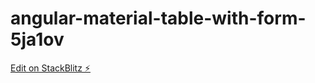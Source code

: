 # angular-material-table-with-form-5ja1ov

[Edit on StackBlitz ⚡️](https://stackblitz.com/edit/angular-material-table-with-form-5ja1ov)